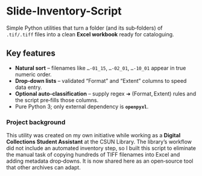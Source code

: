 # Slide-Inventory-Script

Simple Python utilities that turn a folder (and its sub‑folders) of  
`.tif/.tiff` files into a clean **Excel workbook** ready for cataloguing.

Key features
------------

* **Natural sort** – filenames like `…-01_15`, `…-02_01`, `…-10_01` appear in true numeric order.  
* **Drop‑down lists** – validated “Format” and “Extent” columns to speed data entry.  
* **Optional auto‑classification** – supply regex ➜ (Format, Extent) rules and the script pre‑fills those columns.  
* Pure Python 3; only external dependency is **`openpyxl`**.

### Project background

This utility was created on my own initiative while working as a **Digital
Collections Student Assistant** at the CSUN Library.  The library’s workflow
did not include an automated inventory step, so I built this script to
eliminate the manual task of copying hundreds of TIFF filenames into Excel and
adding metadata drop‑downs.  It is now shared here as an open‑source tool that
other archives can adapt.
